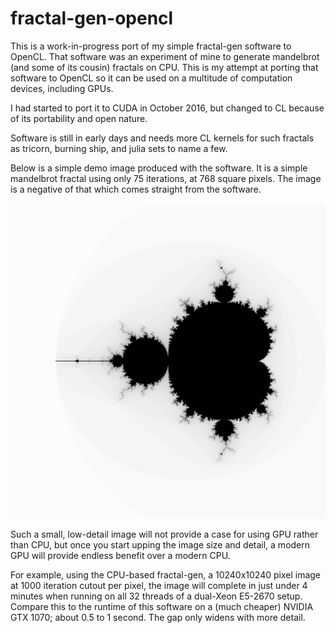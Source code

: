 # fractal-gen-opencl

This is a work-in-progress port of my simple fractal-gen software to OpenCL.
That software was an experiment of mine to generate mandelbrot (and some of
its cousin) fractals on CPU. This is my attempt at porting that software to
OpenCL so it can be used on a multitude of computation devices, including GPUs.

I had started to port it to CUDA in October 2016, but changed to CL because
of its portability and open nature.

Software is still in early days and needs more CL kernels for such fractals as
tricorn, burning ship, and julia sets to name a few.

Below is a simple demo image produced with the software. It is a simple
mandelbrot fractal using only 75 iterations, at 768 square pixels. The
image is a negative of that which comes straight from the software.

![Demo mandelbrot image](./demo.png)

Such a small, low-detail image will not provide a case for using GPU rather
than CPU, but once you start upping the image size and detail, a modern GPU
will provide endless benefit over a modern CPU.

For example, using the CPU-based fractal-gen, a 10240x10240 pixel image at
1000 iteration cutout per pixel, the image will complete in just under 4
minutes when running on all 32 threads of a dual-Xeon E5-2670 setup. Compare
this to the runtime of this software on a (much cheaper) NVIDIA GTX 1070; about
0.5 to 1 second. The gap only widens with more detail.
